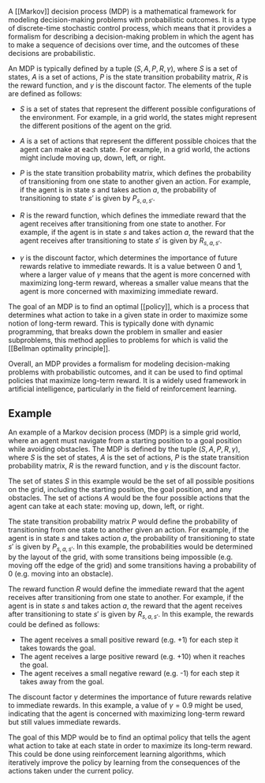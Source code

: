 A [[Markov]] decision process (MDP) is a mathematical framework for modeling decision-making problems with probabilistic outcomes. It is a type of discrete-time stochastic control process, which means that it provides a formalism for describing a decision-making problem in which the agent has to make a sequence of decisions over time, and the outcomes of these decisions are probabilistic.

An MDP is typically defined by a tuple $(S,A,P,R,\gamma)$, where $S$ is a set of states, $A$ is a set of actions, $P$ is the state transition probability matrix, $R$ is the reward function, and $\gamma$ is the discount factor. The elements of the tuple are defined as follows:

-   $S$ is a set of states that represent the different possible configurations of the environment. For example, in a grid world, the states might represent the different positions of the agent on the grid.
    
-   $A$ is a set of actions that represent the different possible choices that the agent can make at each state. For example, in a grid world, the actions might include moving up, down, left, or right.
    
-   $P$ is the state transition probability matrix, which defines the probability of transitioning from one state to another given an action. For example, if the agent is in state $s$ and takes action $a$, the probability of transitioning to state $s'$ is given by $P_{s,a,s'}$.
    
-   $R$ is the reward function, which defines the immediate reward that the agent receives after transitioning from one state to another. For example, if the agent is in state $s$ and takes action $a$, the reward that the agent receives after transitioning to state $s'$ is given by $R_{s,a,s'}$.
    
-   $\gamma$ is the discount factor, which determines the importance of future rewards relative to immediate rewards. It is a value between 0 and 1, where a larger value of $\gamma$ means that the agent is more concerned with maximizing long-term reward, whereas a smaller value means that the agent is more concerned with maximizing immediate reward.

The goal of an MDP is to find an optimal [[policy]], which is a process that determines what action to take in a given state in order to maximize some notion of long-term reward. This is typically done with dynamic programming, that breaks down the problem in smaller and easier subproblems, this method applies to problems for which is valid the [[Bellman optimality principle]].

Overall, an MDP provides a formalism for modeling decision-making problems with probabilistic outcomes, and it can be used to find optimal policies that maximize long-term reward. It is a widely used framework in artificial intelligence, particularly in the field of reinforcement learning.

## Example 

An example of a Markov decision process (MDP) is a simple grid world, where an agent must navigate from a starting position to a goal position while avoiding obstacles. The MDP is defined by the tuple $(S,A,P,R,\gamma)$, where $S$ is the set of states, $A$ is the set of actions, $P$ is the state transition probability matrix, $R$ is the reward function, and $\gamma$ is the discount factor.

The set of states $S$ in this example would be the set of all possible positions on the grid, including the starting position, the goal position, and any obstacles. The set of actions $A$ would be the four possible actions that the agent can take at each state: moving up, down, left, or right.

The state transition probability matrix $P$ would define the probability of transitioning from one state to another given an action. For example, if the agent is in state $s$ and takes action $a$, the probability of transitioning to state $s'$ is given by $P_{s,a,s'}$. In this example, the probabilities would be determined by the layout of the grid, with some transitions being impossible (e.g. moving off the edge of the grid) and some transitions having a probability of 0 (e.g. moving into an obstacle).

The reward function $R$ would define the immediate reward that the agent receives after transitioning from one state to another. For example, if the agent is in state $s$ and takes action $a$, the reward that the agent receives after transitioning to state $s'$ is given by $R_{s,a,s'}$. In this example, the rewards could be defined as follows:

-   The agent receives a small positive reward (e.g. +1) for each step it takes towards the goal.
-   The agent receives a large positive reward (e.g. +10) when it reaches the goal.
-   The agent receives a small negative reward (e.g. -1) for each step it takes away from the goal.

The discount factor $\gamma$ determines the importance of future rewards relative to immediate rewards. In this example, a value of $\gamma = 0.9$ might be used, indicating that the agent is concerned with maximizing long-term reward but still values immediate rewards.

The goal of this MDP would be to find an optimal policy that tells the agent what action to take at each state in order to maximize its long-term reward. This could be done using reinforcement learning algorithms, which iteratively improve the policy by learning from the consequences of the actions taken under the current policy.